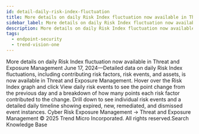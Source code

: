 ```yaml
---
id: detail-daily-risk-index-fluctuation
title: More details on daily Risk Index fluctuation now available in Threat and Exposure Management
sidebar_label: More details on daily Risk Index fluctuation now available in Threat and Exposure Management
description: More details on daily Risk Index fluctuation now available in Threat and Exposure Management
tags:
  - endpoint-security
  - trend-vision-one
---
```


 More details on daily Risk Index fluctuation now available in Threat and Exposure Management June 17, 2024—Detailed data on daily Risk Index fluctuations, including contributing risk factors, risk events, and assets, is now available in Threat and Exposure Management. Hover over the Risk Index graph and click View daily risk events to see the point change from the previous day and a breakdown of how many points each risk factor contributed to the change. Drill down to see individual risk events and a detailed daily timeline showing expired, new, remediated, and dismissed event instances. Cyber Risk Exposure Management → Threat and Exposure Management © 2025 Trend Micro Incorporated. All rights reserved.Search Knowledge Base